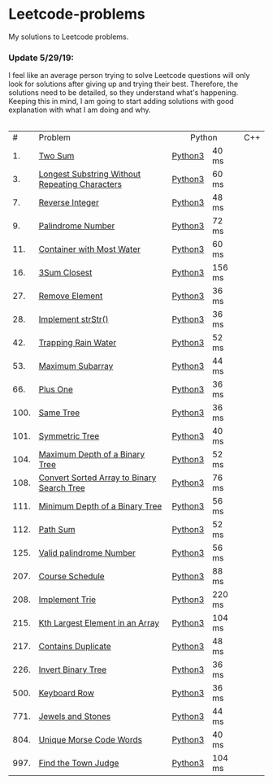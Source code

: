 # Leetcode-problems
My solutions to Leetcode problems.
### Update 5/29/19:
I feel like an average person trying to solve Leetcode questions will only look for solutions after giving up and trying their best. Therefore, the solutions need to be detailed, so they understand what's happening. Keeping this in mind, I am going to start adding solutions with good explanation with what I am doing and why.
<br><br>

<table>
  <tr>
    <td>#</td>
    <td>Problem</td>
    <td colspan="2" align="center">Python</td>
    <td colspan="2" align="center">C++</td>
  </tr>
  <tr>
    <td>1. </td>
    <td><a href="https://leetcode.com/problems/two-sum/">Two Sum</a></td>
    <td><a href="https://github.com/HarshdipD/Leetcode-problems/blob/master/Python3/two-sum.py">Python3</a></td>
    <td>40 ms</td>
    <td></td>
    <td></td>
  </tr>
  <tr>
    <td>3. </td>
    <td><a href="https://leetcode.com/problems/longest-substring-without-repeating-characters/">Longest Substring Without Repeating Characters</a></td>
    <td><a href="https://github.com/HarshdipD/Leetcode-problems/blob/master/Python3/Longest%20substring%20without%20repeating%20characters">Python3</a></td>
    <td>60 ms</td>
    <td></td>
    <td></td>
  </tr>
  <tr>
    <td>7. </td>
    <td><a href="https://leetcode.com/problems/reverse-integer/">Reverse Integer</a></td>
    <td><a href="https://github.com/HarshdipD/Leetcode-problems/blob/master/Python3/Reverse-Integer.py">Python3</a></td>
    <td>48 ms</td>
    <td></td>
    <td></td>
  </tr>
  <tr>
    <td>9. </td>
    <td><a href="https://leetcode.com/problems/palindrome-number/">Palindrome Number</a></td>
    <td><a href="https://github.com/HarshdipD/Leetcode-problems/blob/master/Python3/Palindrome%20Number.py">Python3</a></td>
    <td>72 ms</td>
    <td></td>
    <td></td>
  </tr>
  <tr>
    <td>11. </td>
    <td><a href="https://leetcode.com/problems/container-with-most-water/">Container with Most Water</a></td>
    <td><a href="https://github.com/HarshdipD/Leetcode-problems/blob/master/Python3/Container%20with%20Most%20Water.py">Python3</a></td>
    <td>60 ms</td>
    <td></td>
    <td></td>
  </tr>
     <tr>
    <td>16. </td>
    <td><a href="https://leetcode.com/problems/3sum-closest/">3Sum Closest</a></td>
    <td><a href="https://github.com/HarshdipD/Leetcode-problems/blob/master/Python3/3Sum%20Closest">Python3</a></td>
    <td>156 ms</td>
    <td></td>
    <td></td>
  </tr>
  <tr>
    <td>27. </td>
    <td><a href="https://leetcode.com/problems/remove-element/">Remove Element</a></td>
    <td><a href="https://github.com/HarshdipD/Leetcode-problems/blob/master/Python3/Remove%20element.py">Python3</a></td>
    <td>36 ms</td>
    <td></td>
    <td></td>
  </tr>
  <tr>
    <td>28. </td>
    <td><a href="https://leetcode.com/problems/implement-strstr/">Implement strStr()</a></td>
    <td><a href="https://github.com/HarshdipD/Leetcode-problems/blob/master/Python3/Implement%20strStr().py">Python3</a></td>
    <td>36 ms</td>
    <td></td>
    <td></td>
  </tr>
  <tr>
    <td>42. </td>
    <td><a href="https://leetcode.com/problems/trapping-rain-water">Trapping Rain Water</a></td>
    <td><a href="https://github.com/HarshdipD/Leetcode-problems/blob/master/Python3/Trapping%20Rain%20Water.py">Python3</a></td>
    <td>52 ms</td>
    <td></td>
    <td></td>
  </tr>
  <tr>
    <td>53. </td>
    <td><a href="https://leetcode.com/problems/maximum-subarray/">Maximum Subarray</a></td>
    <td><a href="https://github.com/HarshdipD/Leetcode-problems/blob/master/Python3/Maximum%20Subarray.py">Python3</a></td>
    <td>44 ms</td>
    <td></td>
    <td></td>
  </tr>
  <tr>
    <td>66. </td>
    <td><a href="https://leetcode.com/problems/plus-one/">Plus One</a></td>
    <td><a href="https://github.com/HarshdipD/Leetcode-problems/blob/master/Python3/Plus%20One.py">Python3</a></td>
    <td>36 ms</td>
    <td></td>
    <td></td>
  </tr>
  <tr>
    <td>100. </td>
    <td><a href="https://leetcode.com/problems/same-tree/">Same Tree</a></td>
    <td><a href="https://github.com/HarshdipD/Leetcode-problems/blob/master/Python3/Same%20Tree.py">Python3</a></td>
    <td>36 ms</td>
    <td></td>
    <td></td>
  </tr>
  <tr>
    <td>101. </td>
    <td><a href="https://leetcode.com/problems/symmetric-tree/">Symmetric Tree</a></td>
    <td><a href="https://github.com/HarshdipD/Leetcode-problems/blob/master/Python3/Symmetric%20Tree.py">Python3</a></td>
    <td>40 ms</td>
    <td></td>
    <td></td>
  </tr>
  <tr>
    <td>104. </td>
    <td><a href="https://leetcode.com/problems/maximum-depth-of-binary-tree/">Maximum Depth of a Binary Tree</a></td>
    <td><a href="https://github.com/HarshdipD/Leetcode-problems/blob/master/Python3/Maximum%20Depth%20of%20a%20Binary%20Tree.py">Python3</a></td>
    <td>52 ms</td>
    <td></td>
    <td></td>
  </tr>
  <tr>
    <td>108. </td>
    <td><a href="https://leetcode.com/problems/convert-sorted-array-to-binary-search-tree/">Convert Sorted Array to Binary Search Tree</a></td>
    <td><a href="https://github.com/HarshdipD/Leetcode-problems/blob/master/Python3/Convert%20Sorted%20%20Array%20to%20Binary%20Search%20Tree.py">Python3</a></td>
    <td>76 ms</td>
    <td></td>
    <td></td>
  </tr>
  <tr>
    <td>111. </td>
    <td><a href="https://leetcode.com/problems/minimum-depth-of-binary-tree/">Minimum Depth of a Binary Tree</a></td>
    <td><a href="https://github.com/HarshdipD/Leetcode-problems/blob/master/Python3/Minimum%20Depth%20of%20a%20Binary%20Tree.py">Python3</a></td>
    <td>56 ms</td>
    <td></td>
    <td></td>
  </tr>
  <tr>
  <tr>
    <td>112. </td>
    <td><a href="https://leetcode.com/problems/path-sum/">Path Sum</a></td>
    <td><a href="https://github.com/HarshdipD/Leetcode-problems/blob/master/Python3/Path%20Sum.py">Python3</a></td>
    <td>52 ms</td>
    <td></td>
    <td></td>
  </tr>
  <tr>
    <td>125. </td>
    <td><a href="https://leetcode.com/problems/two-sum/">Valid palindrome Number</a></td>
    <td><a href="https://github.com/HarshdipD/Leetcode-problems/blob/master/Python3/Palindrome%20Number.py">Python3</a></td>
    <td>56 ms</td>
    <td></td>
    <td></td>
  </tr>
    <tr>
    <td>207. </td>
    <td><a href="https://leetcode.com/problems/course-schedule/">Course Schedule</a></td>
    <td><a href="https://github.com/HarshdipD/Leetcode-problems/blob/master/Python3/Course%20Schedule.py">Python3</a></td>
    <td>88 ms</td>
    <td></td>
    <td></td>
  </tr>
  <tr>
    <td>208. </td>
    <td><a href="https://leetcode.com/problems/implement-trie-prefix-tree/">Implement Trie</a></td>
    <td><a href="https://github.com/HarshdipD/Leetcode-problems/blob/master/Python3/Implement%20Trie.py">Python3</a></td>
    <td>220 ms</td>
    <td></td>
    <td></td>
  </tr>
  <tr>
    <td>215. </td>
    <td><a href="https://leetcode.com/problems/kth-largest-element-in-an-array/">Kth Largest Element in an Array</a></td>
    <td><a href="https://github.com/HarshdipD/Leetcode-problems/blob/master/Python3/Kth%20Largest%20Element%20in%20an%20Array.py">Python3</a></td>
    <td>104 ms</td>
    <td></td>
    <td></td>
  </tr>
  <tr>
    <td>217. </td>
    <td><a href="https://leetcode.com/problems/contains-duplicate/">Contains Duplicate</a></td>
    <td><a href="https://github.com/HarshdipD/Leetcode-problems/blob/master/Python3/Contains%20Duplicate.py">Python3</a></td>
    <td>48 ms</td>
    <td></td>
    <td></td>
  </tr>
  <tr>
    <td>226. </td>
    <td><a href="https://leetcode.com/problems/invert-binary-tree/">Invert Binary Tree</a></td>
    <td><a href="https://github.com/HarshdipD/Leetcode-problems/blob/master/Python3/Invert%20Binary%20Tree.py">Python3</a></td>
    <td>36 ms</td>
    <td></td>
    <td></td>
  </tr>
  <tr>
    <td>500. </td>
    <td><a href="https://leetcode.com/problems/keyboard-row/">Keyboard Row</a></td>
    <td><a href="https://github.com/HarshdipD/Leetcode-problems/blob/master/Python3/Keyboard%20Row.py">Python3</a></td>
    <td>36 ms</td>
    <td></td>
    <td></td>
  </tr>
  <tr>
    <td>771. </td>
    <td><a href="https://leetcode.com/problems/jewels-and-stones/">Jewels and Stones</a></td>
    <td><a href="https://github.com/HarshdipD/Leetcode-problems/blob/master/Python3/Jewels%20and%20Stones.py">Python3</a></td>
    <td>44 ms</td>
    <td></td>
    <td></td>
  </tr>
  <tr>
    <td>804. </td>
    <td><a href="https://leetcode.com/problems/unique-morse-code-words/">Unique Morse Code Words</a></td>
    <td><a href="https://github.com/HarshdipD/Leetcode-problems/blob/master/Python3/Unique%20Morse%20Code%20Words.py">Python3</a></td>
    <td>40 ms</td>
    <td></td>
    <td></td>
  </tr>
  <tr>
  <td>997.</td>
  <td><a href="https://leetcode.com/problems/find-the-town-judge/submissions/">Find the Town Judge</a></td>
  <td><a href="https://github.com/HarshdipD/Leetcode-problems/blob/master/Python3/Find%20the%20Town%20Judge.py">Python3</a></td>
  <td>104 ms</td>
  <td></td>
  <td></td>
  </tr>
</table>

